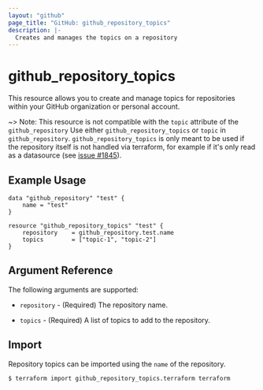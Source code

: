```yaml
---
layout: "github"
page_title: "GitHub: github_repository_topics"
description: |-
  Creates and manages the topics on a repository
---
```


# github_repository_topics

This resource allows you to create and manage topics for repositories within your GitHub organization or personal account.

~> Note: This resource is not compatible with the `topic` attribute of the `github_repository` Use either ``github_repository_topics``
or ``topic`` in ``github_repository``. `github_repository_topics` is only meant to be used if the repository itself is not handled via terraform, for example if it's only read as a datasource (see [issue #1845](https://github.com/integrations/terraform-provider-github/issues/1845)).

## Example Usage

```hcl
data "github_repository" "test" {
    name = "test"
}

resource "github_repository_topics" "test" {
    repository    = github_repository.test.name
    topics        = ["topic-1", "topic-2"]
}
```

## Argument Reference

The following arguments are supported:

* `repository` - (Required) The repository name.

* `topics` - (Required) A list of topics to add to the repository.

## Import

Repository topics can be imported using the `name` of the repository.

```
$ terraform import github_repository_topics.terraform terraform
```
